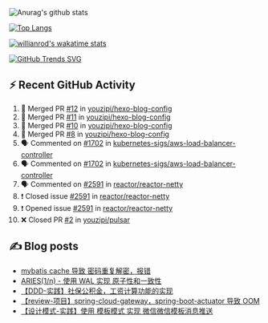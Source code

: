 ![Anurag's github stats](https://github-readme-stats.vercel.app/api?username=youzipi&show_icons=true)

[![Top Langs](https://github-readme-stats.vercel.app/api/top-langs/?username=youzipi&layout=compact)](https://github.com/anuraghazra/github-readme-stats)


[![willianrod's wakatime stats](https://github-readme-stats.vercel.app/api/wakatime?username=9dcf831f-e1e7-463e-822a-9241740bc1a1&layout=compact&langs_count=10)](https://github.com/anuraghazra/github-readme-stats)

[![GitHub Trends SVG](https://api.githubtrends.io/user/svg/youzipi/repos?time_range=one_year&loc_metric=changed&theme=classic)](https://githubtrends.io)

## ⚡ Recent GitHub Activity
<!--START_SECTION:activity-->
1. 🎉 Merged PR [#12](https://github.com/youzipi/hexo-blog-config/pull/12) in [youzipi/hexo-blog-config](https://github.com/youzipi/hexo-blog-config)
2. 🎉 Merged PR [#11](https://github.com/youzipi/hexo-blog-config/pull/11) in [youzipi/hexo-blog-config](https://github.com/youzipi/hexo-blog-config)
3. 🎉 Merged PR [#10](https://github.com/youzipi/hexo-blog-config/pull/10) in [youzipi/hexo-blog-config](https://github.com/youzipi/hexo-blog-config)
4. 🎉 Merged PR [#8](https://github.com/youzipi/hexo-blog-config/pull/8) in [youzipi/hexo-blog-config](https://github.com/youzipi/hexo-blog-config)
5. 🗣 Commented on [#1702](https://github.com/kubernetes-sigs/aws-load-balancer-controller/issues/1702) in [kubernetes-sigs/aws-load-balancer-controller](https://github.com/kubernetes-sigs/aws-load-balancer-controller)
6. 🗣 Commented on [#1702](https://github.com/kubernetes-sigs/aws-load-balancer-controller/issues/1702) in [kubernetes-sigs/aws-load-balancer-controller](https://github.com/kubernetes-sigs/aws-load-balancer-controller)
7. 🗣 Commented on [#2591](https://github.com/reactor/reactor-netty/issues/2591) in [reactor/reactor-netty](https://github.com/reactor/reactor-netty)
8. ❗️ Closed issue [#2591](https://github.com/reactor/reactor-netty/issues/2591) in [reactor/reactor-netty](https://github.com/reactor/reactor-netty)
9. ❗️ Opened issue [#2591](https://github.com/reactor/reactor-netty/issues/2591) in [reactor/reactor-netty](https://github.com/reactor/reactor-netty)
10. ❌ Closed PR [#2](https://github.com/youzipi/pulsar/pull/2) in [youzipi/pulsar](https://github.com/youzipi/pulsar)
<!--END_SECTION:activity-->

## ✍️ Blog posts
<!-- BLOG-POST-LIST:START -->
- [mybatis cache 导致 密码重复解密，报错](http://youzipi.org/blog/2022/202208_mybatis_cache/)
- [ARIES&lpar;1/n&rpar; - 使用 WAL 实现 原子性和一致性](http://youzipi.org/blog/2021/aries-1/)
- [【DDD-实践】社保公积金，工资计算功能的实现](http://youzipi.org/blog/2019/ddd-in-salary-calculation/)
- [【review-项目】spring-cloud-gateway，spring-boot-actuator 导致 OOM](http://youzipi.org/blog/2019/spring-boot-actuator-oom/)
- [【设计模式-实践】使用 模板模式 实现 微信微信模板消息推送](http://youzipi.org/blog/2019/template-pattern/)
<!-- BLOG-POST-LIST:END -->
